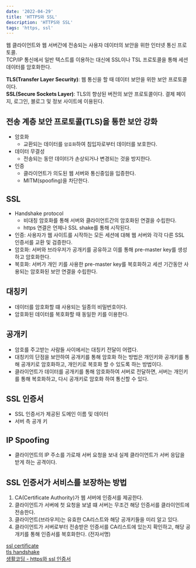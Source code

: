 ```yaml
---
date: '2022-04-29'
title: 'HTTPS와 SSL'
description: 'HTTPS와 SSL'
tags: 'https, ssl'
---
```


웹 클라이언트와 웹 서버간에 전송되는 사용자 데이터의 보안을 위한 인터넷 통신 프로토콜.<br />
TCP/IP 통신에서 일반 텍스트를 이용하는 대신에 SSL이나 TSL 프로토콜을 통해 세션 데이터를 암호화한다.<br/>

**TLS(Transfer Layer Security)**: 웹 통신을 할 때 데이터 보안을 위한 보안 프로토콜이다.<br/>
**SSL(Secure Sockets Layer)**: TLS의 향상된 버전의 보안 프로토콜이다.
결제 페이지, 로그인, 블로그 및 정보 사이트에 이용된다.

## 전송 계층 보안 프로토콜(TLS)을 통한 보안 강화
- 암호화
  - 교환되는 데이터를 `암호화`하여 침입자로부터 데이터를 보호한다.
- 데이터 무결성
  - 전송되는 동안 데이터가 손상되거나 변경되는 것을 방지한다.
- 인증
  - 클라이언트가 의도된 웹 서버와 통신중임을 입증한다.
  - MITM(spoofing)을 차단한다.

## SSL
- Handshake protocol
  - 비대칭 암호화를 통해 서버와 클라이언트간의 암호화된 연결을 수립한다.
  - https 연결은 언제나 SSL shake를 통해 시작된다.
- 인증: 사용자가 웹 사이트를 시작하는 모든 세션에 대해 웹 서버와 각각 다른 SSL 인증서를 교환 및 검증한다.
- 암호화: 서버와 브라우저가 공개키를 공유하고 이를 통해 pre-master key를 생성하고 암호화한다.
- 복호화: 서버가 개인 키를 사용한 pre-master key를 복호화하고 세션 기간동안 사용되는 암호화된 보안 연결을 수립한다.


## 대칭키
- 데이터를 암호화할 떄 사용되는 일종의 비밀번호이다.
- 암호화된 데이터를 복호화할 때 동일한 키를 이용한다.

## 공개키
- 암호를 주고받는 사람들 사이에서는 대칭키 전달이 어렵다.
- 대칭키의 단점을 보안하여 공개키를 통해 암호화 하는 방법은 개인키와 공개키를 통해 공개키로 암호화하고, 개인키로 복호화 할 수 있도록 하는 방법이다.
- 클라이언트가 데이터를 공개키를 통해 암호화하여 서버로 전달하면, 서버는 개인키를 통해 복호화하고, 다시 공개키로 암호화 하여 통신할 수 있다.

## SSL 인증서
- SSL 인증서가 제공된 도메인 이름 및 데이터
- 서버 측 공개 키

## IP Spoofing
- 클라이언트의 IP 주소를 가로채 서버 요청을 보내 실제 클라이언트가 서버 응답을 받게 하는 공격이다.

## SSL 인증서가 서비스를 보장하는 방법
1. CA(Certificate Authority)가 웹 서버에 인증서를 제공한다.
2. 클라이언트가 서버에 첫 요청을 보낼 떄 서버는 무조건 해당 인증서를 클라이언트에 전송한다.
3. 클라이언트(브라우저)는 유효한 CA리스트와 해당 공개키들을 미리 알고 있다.
4. 클라이언트가 서버로부터 전송받은 인증서를 CA리스트에 있는지 확인하고, 해당 공개키를 통해 인증서를 복호화한다. (전자서명)

[ssl certificate](https://www.cloudflare.com/ko-kr/learning/ssl/what-is-an-ssl-certificate/ )<br/>
[tls handshake](https://www.cloudflare.com/ko-kr/learning/ssl/what-happens-in-a-tls-handshake/ )<br/>
[생활코딩 - https와 ssl 인증서](https://opentutorials.org/course/228/4894#public )

